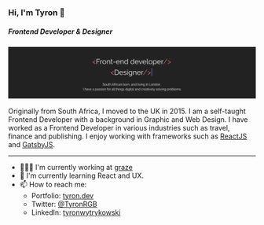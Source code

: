 ### Hi, I'm Tyron 👋 
##### Frontend Developer & Designer

![profile hero image](https://github.com/tyronwyt/tyronwyt/blob/master/images/portfolio.gif?raw=true)

Originally from South Africa, I moved to the UK in 2015. I am a self-taught Frontend Developer with a background in Graphic and Web Design.
I have worked as a Frontend Developer in various industries such as travel, finance and publishing. I enjoy working with frameworks such as [ReactJS](https://reactjs.org/ "React") and [GatsbyJS](https://www.gatsbyjs.org/ "Gatsby").

---

- 👨🏻‍💻 I'm currently working at [graze](https://graze.com)
- 🌱 I'm currently learning React and UX.
- 📫 How to reach me: 
  - Portfolio: [tyron.dev](tyron.dev)
  - Twitter: [@TyronRGB](https://twitter.com/TyronRGB)
  - LinkedIn: [tyronwytrykowski](https://www.linkedin.com/in/tyronwytrykowski/)
<!-- **tyronwyt/tyronwyt** is a ✨ _special_ ✨ repository because its `README.md` (this file) appears on your GitHub profile.

Here are some ideas to get you started:

- 🔭 I’m currently working on ...
- 🌱 I’m currently learning ...
- 👯 I’m looking to collaborate on ...
- 🤔 I’m looking for help with ...
- 💬 Ask me about ...
- 📫 How to reach me: ...
- 😄 Pronouns: ...
- ⚡ Fun fact: ...
-->
